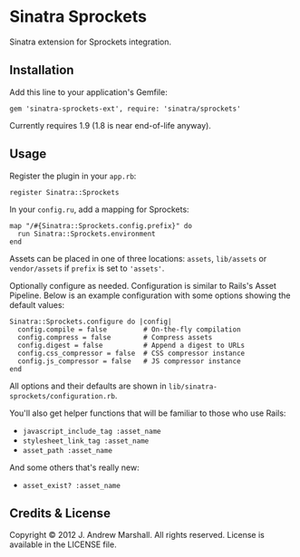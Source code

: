 # Sinatra Sprockets

Sinatra extension for Sprockets integration.

## Installation

Add this line to your application's Gemfile:

    gem 'sinatra-sprockets-ext', require: 'sinatra/sprockets'

Currently requires 1.9 (1.8 is near end-of-life anyway).

## Usage

Register the plugin in your `app.rb`:

    register Sinatra::Sprockets

In your `config.ru`, add a mapping for Sprockets:

    map "/#{Sinatra::Sprockets.config.prefix}" do
      run Sinatra::Sprockets.environment
    end

Assets can be placed in one of three locations: `assets`, `lib/assets` or `vendor/assets` if `prefix` is set to `'assets'`.

Optionally configure as needed. Configuration is similar to Rails's Asset Pipeline.
Below is an example configuration with some options showing the default values:

    Sinatra::Sprockets.configure do |config|
      config.compile = false         # On-the-fly compilation
      config.compress = false        # Compress assets
      config.digest = false          # Append a digest to URLs
      config.css_compressor = false  # CSS compressor instance
      config.js_compressor = false   # JS compressor instance
    end

All options and their defaults are shown in `lib/sinatra-sprockets/configuration.rb`.

You'll also get helper functions that will be familiar to those who use Rails:

- `javascript_include_tag :asset_name`
- `stylesheet_link_tag :asset_name`
- `asset_path :asset_name`

And some others that's really new:

- `asset_exist? :asset_name`

## Credits & License

Copyright © 2012 J. Andrew Marshall. All rights reserved.
License is available in the LICENSE file.
